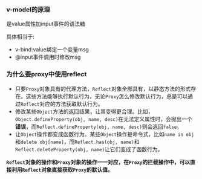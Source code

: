 ### v-model的原理

是value属性加input事件的语法糖

具体相当于:

- v-bind:value绑定一个变量msg
- @input事件调用时修改msg

### 为什么要proxy中使用reflect

- 只要`Proxy`对象具有的代理方法，`Reflect`对象全部具有，以静态方法的形式存在。这些方法能够执行默认行为，无论`Proxy`怎么修改默认行为，总是可以通过`Reflect`对应的方法获取默认行为。
- 修改某些`Object`方法的返回结果，让其变得更合理。比如，`Object.defineProperty(obj, name, desc)`在无法定义属性时，会抛出一个**错误**，而`Reflect.defineProperty(obj, name, desc)`则会返回`false`。
- 让`Object`操作都变成函数行为。某些`Object`操作是命令式，比如`name in obj`和`delete obj[name]`，而`Reflect.has(obj, name)`和`Reflect.deleteProperty(obj, name)`让它们变成了函数行为。

**`Reflect`对象的操作和`Proxy`对象的操作一一对应，在`Proxy`的拦截操作中，可以直接利用`Reflect`对象直接获取`Proxy`的默认值。**